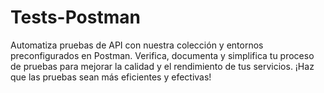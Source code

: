 # Tests-Postman
Automatiza pruebas de API con nuestra colección y entornos preconfigurados en Postman. Verifica, documenta y simplifica tu proceso de pruebas para mejorar la calidad y el rendimiento de tus servicios. ¡Haz que las pruebas sean más eficientes y efectivas!
